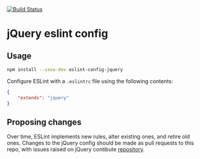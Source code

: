 [![Build Status](https://travis-ci.org/jquery/eslint-config-jquery.svg)](https://travis-ci.org/jquery/eslint-config-jquery)

# jQuery eslint config

## Usage

```sh
npm install --save-dev eslint-config-jquery
```

Configure ESLint with a `.eslintrc` file using the following contents:
```json
{
	"extends": "jquery"
}
```

## Proposing changes

Over time, ESLint implements new rules, alter existing ones, and retire old ones. Changes to the jQuery config should be made as pull requests to this repo, with issues raised on jQuery contibute [repository](https://github.com/jquery/contribute.jquery.org/issues).
